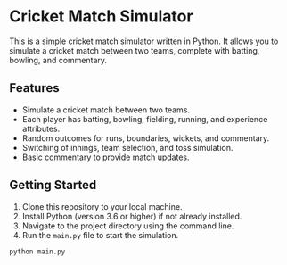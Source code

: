 # Cricket Match Simulator

This is a simple cricket match simulator written in Python. It allows you to simulate a cricket match between two teams, complete with batting, bowling, and commentary.

## Features

- Simulate a cricket match between two teams.
- Each player has batting, bowling, fielding, running, and experience attributes.
- Random outcomes for runs, boundaries, wickets, and commentary.
- Switching of innings, team selection, and toss simulation.
- Basic commentary to provide match updates.

## Getting Started

1. Clone this repository to your local machine.
2. Install Python (version 3.6 or higher) if not already installed.
3. Navigate to the project directory using the command line.
4. Run the `main.py` file to start the simulation.

```bash
python main.py
